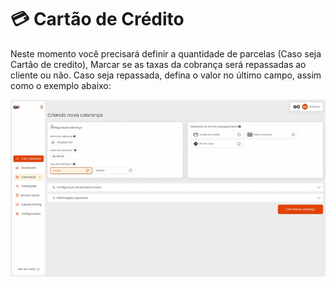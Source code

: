 # 💳 Cartão de Crédito

<p>Neste momento você precisará definir a quantidade de parcelas (Caso seja Cartão de credito), Marcar se as taxas da cobrança será repassadas ao cliente ou não. Caso seja repassada, defina o valor no último campo, assim como o exemplo abaixo:</p>

![criar_cobranca_formas_pagamento_cartao_credito](/assets/prints/criar_cobranca_formas_pagamento_cartao_credito.gif)